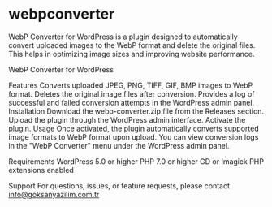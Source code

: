 # webpconverter
WebP Converter for WordPress is a plugin designed to automatically convert uploaded images to the WebP format and delete the original files. This helps in optimizing image sizes and improving website performance.

WebP Converter for WordPress

Features
Converts uploaded JPEG, PNG, TIFF, GIF, BMP images to WebP format.
Deletes the original image files after conversion.
Provides a log of successful and failed conversion attempts in the WordPress admin panel.
Installation
Download the webp-converter.zip file from the Releases section.
Upload the plugin through the WordPress admin interface.
Activate the plugin.
Usage
Once activated, the plugin automatically converts supported image formats to WebP format upon upload. You can view conversion logs in the "WebP Converter" menu under the WordPress admin panel.

Requirements
WordPress 5.0 or higher
PHP 7.0 or higher
GD or Imagick PHP extensions enabled

Support
For questions, issues, or feature requests, please contact info@goksanyazilim.com.tr
